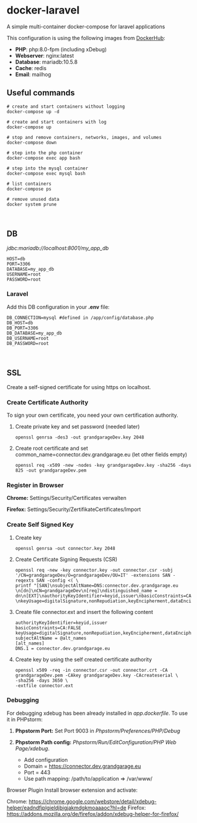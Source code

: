 # docker-laravel
A simple multi-container docker-compose for laravel applications

This configuration is using the following images from [DockerHub](https://hub.docker.com/):
* __PHP__: php:8.0-fpm (including xDebug)
* __Webserver__: nginx:latest
* __Database__: mariadb:10.5.8
* __Cache__: redis
* __Email__: mailhog


## Useful commands
```
# create and start containers without logging
docker-compose up -d
 
# create and start containers with log
docker-compose up
 
# stop and remove containers, networks, images, and volumes
docker-compose down
 
# step into the php container
docker-compose exec app bash
 
# step into the mysql container
docker-compose exec mysql bash
 
# list containers
docker-compose ps
 
# remove unused data
docker system prune
```

<br>

## DB

_jdbc:mariadb://localhost:8001/my_app_db_
```
HOST=db
PORT=3306
DATABASE=my_app_db
USERNAME=root
PASSWORD=root
```

### Laravel
Add this DB configuration in your __.env__ file:
```
DB_CONNECTION=mysql #defined in /app/config/database.php
DB_HOST=db
DB_PORT=3306
DB_DATABASE=my_app_db
DB_USERNAME=root
DB_PASSWORD=root
```

<br>

## SSL
Create a self-signed certificate for using https on localhost.

### Create Certificate Authority
To sign your own certificate, you need your own certification authority.

1. Create private key and set password (needed later)
   ```
   openssl genrsa -des3 -out grandgarageDev.key 2048
   ```

2. Create root certificate and set common_name=connector.dev.grandgarage.eu (let other fields empty)
   ```
   openssl req -x509 -new -nodes -key grandgarageDev.key -sha256 -days 825 -out grandgarageDev.pem
   ```

### Register in Browser
**Chrome:** Settings/Security/Certificates verwalten

**Firefox:** Settings/Security/ZertifikateCertificates/Import


### Create Self Signed Key
1. Create key
    ```
   openssl genrsa -out connector.key 2048
    ```

2. Create Certificate Signing Requests (CSR)
    ```
   openssl req -new -key connector.key -out connector.csr -subj '/CN=grandgarageDev/O=grandgarageDev/OU=IT' -extensions SAN -reqexts SAN -config <( \
   printf "[SAN]\nsubjectAltName=DNS:connector.dev.grandgarage.eu
   \n[dn]\nCN=grandgarageDev\n[req]\ndistinguished_name = dn\n[EXT]\nauthorityKeyIdentifier=keyid,issuer\nbasicConstraints=CA:FALSE\nsubjectAltName=DNS:connector.dev.grandgarage.eu
   \nkeyUsage=digitalSignature,nonRepudiation,keyEncipherment,dataEncipherment\nextendedKeyUsage=serverAuth")
    ```

3. Create file connector.ext and insert the following content
    ```
   authorityKeyIdentifier=keyid,issuer
   basicConstraints=CA:FALSE
   keyUsage=digitalSignature,nonRepudiation,keyEncipherment,dataEncipherment
   subjectAltName = @alt_names
   [alt_names]
   DNS.1 = connector.dev.grandgarage.eu
    ```

4. Create key by using the self created certificate authority
    ```
   openssl x509 -req -in connector.csr -out connector.crt -CA grandgarageDev.pem -CAkey grandgarageDev.key -CAcreateserial \
   -sha256 -days 3650 \
   -extfile connector.ext
    ```


### Debugging
For debugging xdebug has been already installed in _app.dockerfile_. To use it in PHPstorm:

1. __Phpstorm Port:__ Set Port 9003 in _Phpstorm/Preferences/PHP/Debug_

2. __Phpstorm Path config:__ _Phpstorm/Run/EditConfiguration/PHP Web Page/xdebug_.
   * Add configuration
   * Domain = https://connector.dev.grandgarage.eu
   * Port = 443
   * Use path mapping: /path/to/application => /var/www/





Browser Plugin
Install browser extension and activate:

Chrome: https://chrome.google.com/webstore/detail/xdebug-helper/eadndfjplgieldjbigjakmdgkmoaaaoc?hl=de
Firefox: https://addons.mozilla.org/de/firefox/addon/xdebug-helper-for-firefox/
